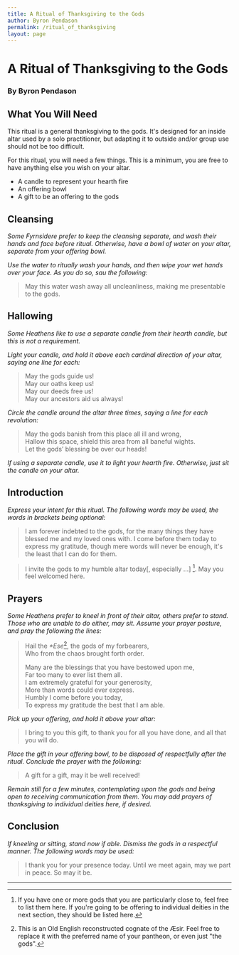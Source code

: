 ```yaml
---
title: A Ritual of Thanksgiving to the Gods
author: Byron Pendason
permalink: /ritual_of_thanksgiving
layout: page
---
```


# A Ritual of Thanksgiving to the Gods

### By Byron Pendason

## What You Will Need

This ritual is a general thanksgiving to the gods. It's designed for an inside altar used by a solo practitioner, but adapting it to outside and/or group use should not be too difficult.

For this ritual, you will need a few things. This is a minimum, you are free to have anything else you wish on your altar.
- A candle to represent your hearth fire
- An offering bowl
- A gift to be an offering to the gods

## Cleansing

*Some Fyrnsidere prefer to keep the cleansing separate, and wash their hands and face before ritual. Otherwise, have a bowl of water on your altar, separate from your offering bowl.*

*Use the water to ritually wash your hands, and then wipe your wet hands over your face. As you do so, sau the following:*

> May this water wash away all uncleanliness, making me presentable to the gods.

## Hallowing

*Some Heathens like to use a separate candle from their hearth candle, but this is not a requirement.*

*Light your candle, and hold it above each cardinal direction of your altar, saying one line for each:*

> May the gods guide us!  
May our oaths keep us!  
May our deeds free us!  
May our ancestors aid us always!

*Circle the candle around the altar three times, saying a line for each revolution:*

> May the gods banish from this place all ill and wrong,  
Hallow this space, shield this area from all baneful wights.  
Let the gods’ blessing be over our heads!

*If using a separate candle, use it to light your hearth fire. Otherwise, just sit the candle on your altar.*

## Introduction

*Express your intent for this ritual. The following words may be used, the words in brackets being optional:*

> I am forever indebted to the gods, for the many things they have blessed me and my loved ones with. I come before them today to express my gratitude, though mere words will never be enough, it's the least that I can do for them.

> I invite the gods to my humble altar today[, especially ...] [^2]. May you feel welcomed here.

## Prayers

*Some Heathens prefer to kneel in front of their altar, others prefer to stand. Those who are unable to do either, may sit. Assume your prayer posture, and pray the following the lines:*

> Hail the *\*Ese*[^1], the gods of my forbearers,  
> Who from the chaos brought forth order.  
>  
> Many are the blessings that you have bestowed upon me,  
> Far too many to ever list them all.  
> I am extremely grateful for your generosity,  
> More than words could ever express.  
> Humbly I come before you today,  
> To express my gratitude the best that I am able.

*Pick up your offering, and hold it above your altar:*

> I bring to you this gift, to thank you for all you have done, and all that you will do.

*Place the gift in your offering bowl, to be disposed of respectfully after the ritual. Conclude the prayer with the following:*

> A gift for a gift, may it be well received!

*Remain still for a few minutes, contemplating upon the gods and being open to receiving communication from them. You may add prayers of thanksgiving to individual deities here, if desired.*

## Conclusion

*If kneeling or sitting, stand now if able. Dismiss the gods in a respectful manner. The following words may be used:*

> I thank you for your presence today. Until we meet again, may we part in peace. So may it be.

* * *

[^1]: This is an Old English reconstructed cognate of the Æsir. Feel free to replace it with the preferred name of your pantheon, or even just "the gods".

[^2]: If you have one or more gods that you are particularly close to, feel free to list them here. If you're going to be offering to individual deities in the next section, they should be listed here.
